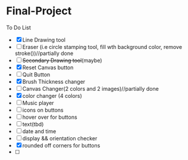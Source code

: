 # Final-Project
To Do List
- [X] Line Drawing tool
- [ ] Eraser (i.e circle stamping tool, fill wth background color, remove stroke())//partially done
- [ ] <del>Secondary Drawing tool</del>(maybe)
- [X] Reset Canvas button
- [ ] Quit Button
- [X] Brush Thickness changer
- [ ] Canvas Changer(2 colors and 2 images)//partially done
- [X] color changer (4 colors)
- [ ] Music player
- [ ] icons on buttons
- [ ] hover over for buttons
- [ ] text(tbd)
- [ ] date and time
- [ ] display && orientation checker
- [X] rounded off corners for buttons
- [ ] 
